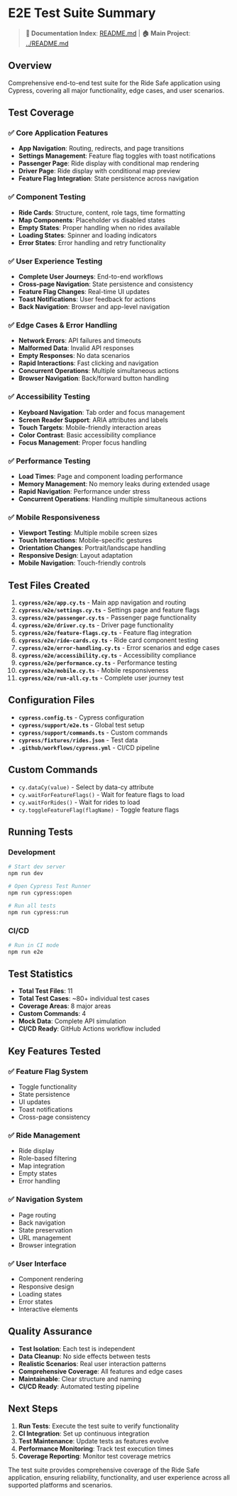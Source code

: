 # E2E Test Suite Summary

> **📖 Documentation Index**: [README.md](README.md) | **🏠 Main Project**: [../README.md](../README.md)

## Overview
Comprehensive end-to-end test suite for the Ride Safe application using Cypress, covering all major functionality, edge cases, and user scenarios.

## Test Coverage

### ✅ Core Application Features
- **App Navigation**: Routing, redirects, and page transitions
- **Settings Management**: Feature flag toggles with toast notifications
- **Passenger Page**: Ride display with conditional map rendering
- **Driver Page**: Ride display with conditional map preview
- **Feature Flag Integration**: State persistence across navigation

### ✅ Component Testing
- **Ride Cards**: Structure, content, role tags, time formatting
- **Map Components**: Placeholder vs disabled states
- **Empty States**: Proper handling when no rides available
- **Loading States**: Spinner and loading indicators
- **Error States**: Error handling and retry functionality

### ✅ User Experience Testing
- **Complete User Journeys**: End-to-end workflows
- **Cross-page Navigation**: State persistence and consistency
- **Feature Flag Changes**: Real-time UI updates
- **Toast Notifications**: User feedback for actions
- **Back Navigation**: Browser and app-level navigation

### ✅ Edge Cases & Error Handling
- **Network Errors**: API failures and timeouts
- **Malformed Data**: Invalid API responses
- **Empty Responses**: No data scenarios
- **Rapid Interactions**: Fast clicking and navigation
- **Concurrent Operations**: Multiple simultaneous actions
- **Browser Navigation**: Back/forward button handling

### ✅ Accessibility Testing
- **Keyboard Navigation**: Tab order and focus management
- **Screen Reader Support**: ARIA attributes and labels
- **Touch Targets**: Mobile-friendly interaction areas
- **Color Contrast**: Basic accessibility compliance
- **Focus Management**: Proper focus handling

### ✅ Performance Testing
- **Load Times**: Page and component loading performance
- **Memory Management**: No memory leaks during extended usage
- **Rapid Navigation**: Performance under stress
- **Concurrent Operations**: Handling multiple simultaneous actions

### ✅ Mobile Responsiveness
- **Viewport Testing**: Multiple mobile screen sizes
- **Touch Interactions**: Mobile-specific gestures
- **Orientation Changes**: Portrait/landscape handling
- **Responsive Design**: Layout adaptation
- **Mobile Navigation**: Touch-friendly controls

## Test Files Created

1. **`cypress/e2e/app.cy.ts`** - Main app navigation and routing
2. **`cypress/e2e/settings.cy.ts`** - Settings page and feature flags
3. **`cypress/e2e/passenger.cy.ts`** - Passenger page functionality
4. **`cypress/e2e/driver.cy.ts`** - Driver page functionality
5. **`cypress/e2e/feature-flags.cy.ts`** - Feature flag integration
6. **`cypress/e2e/ride-cards.cy.ts`** - Ride card component testing
7. **`cypress/e2e/error-handling.cy.ts`** - Error scenarios and edge cases
8. **`cypress/e2e/accessibility.cy.ts`** - Accessibility compliance
9. **`cypress/e2e/performance.cy.ts`** - Performance testing
10. **`cypress/e2e/mobile.cy.ts`** - Mobile responsiveness
11. **`cypress/e2e/run-all.cy.ts`** - Complete user journey test

## Configuration Files

- **`cypress.config.ts`** - Cypress configuration
- **`cypress/support/e2e.ts`** - Global test setup
- **`cypress/support/commands.ts`** - Custom commands
- **`cypress/fixtures/rides.json`** - Test data
- **`.github/workflows/cypress.yml`** - CI/CD pipeline

## Custom Commands

- `cy.dataCy(value)` - Select by data-cy attribute
- `cy.waitForFeatureFlags()` - Wait for feature flags to load
- `cy.waitForRides()` - Wait for rides to load
- `cy.toggleFeatureFlag(flagName)` - Toggle feature flags

## Running Tests

### Development
```bash
# Start dev server
npm run dev

# Open Cypress Test Runner
npm run cypress:open

# Run all tests
npm run cypress:run
```

### CI/CD
```bash
# Run in CI mode
npm run e2e
```

## Test Statistics

- **Total Test Files**: 11
- **Total Test Cases**: ~80+ individual test cases
- **Coverage Areas**: 8 major areas
- **Custom Commands**: 4
- **Mock Data**: Complete API simulation
- **CI/CD Ready**: GitHub Actions workflow included

## Key Features Tested

### ✅ Feature Flag System
- Toggle functionality
- State persistence
- UI updates
- Toast notifications
- Cross-page consistency

### ✅ Ride Management
- Ride display
- Role-based filtering
- Map integration
- Empty states
- Error handling

### ✅ Navigation System
- Page routing
- Back navigation
- State preservation
- URL management
- Browser integration

### ✅ User Interface
- Component rendering
- Responsive design
- Loading states
- Error states
- Interactive elements

## Quality Assurance

- **Test Isolation**: Each test is independent
- **Data Cleanup**: No side effects between tests
- **Realistic Scenarios**: Real user interaction patterns
- **Comprehensive Coverage**: All features and edge cases
- **Maintainable**: Clear structure and naming
- **CI/CD Ready**: Automated testing pipeline

## Next Steps

1. **Run Tests**: Execute the test suite to verify functionality
2. **CI Integration**: Set up continuous integration
3. **Test Maintenance**: Update tests as features evolve
4. **Performance Monitoring**: Track test execution times
5. **Coverage Reporting**: Monitor test coverage metrics

The test suite provides comprehensive coverage of the Ride Safe application, ensuring reliability, functionality, and user experience across all supported platforms and scenarios.


